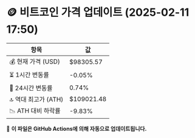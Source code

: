 # 🪙 비트코인 가격 업데이트 (2025-02-11 17:50)

| 항목                | 값 |
|--------------------|----------------|
| 💰 현재 가격 (USD) | $98305.57 |
| ⏳ 1시간 변동률    | -0.05% |
| 📆 24시간 변동률   | 0.74% |
| 🔝 역대 최고가 (ATH) | $109021.48 |
| 📉 ATH 대비 하락률 | -9.83% |

🔄 **이 파일은 GitHub Actions에 의해 자동으로 업데이트됩니다.**
